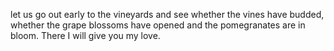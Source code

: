 let us go out early to the vineyards and see whether the vines have budded, whether the grape blossoms have opened and the pomegranates are in bloom. There I will give you my love.
